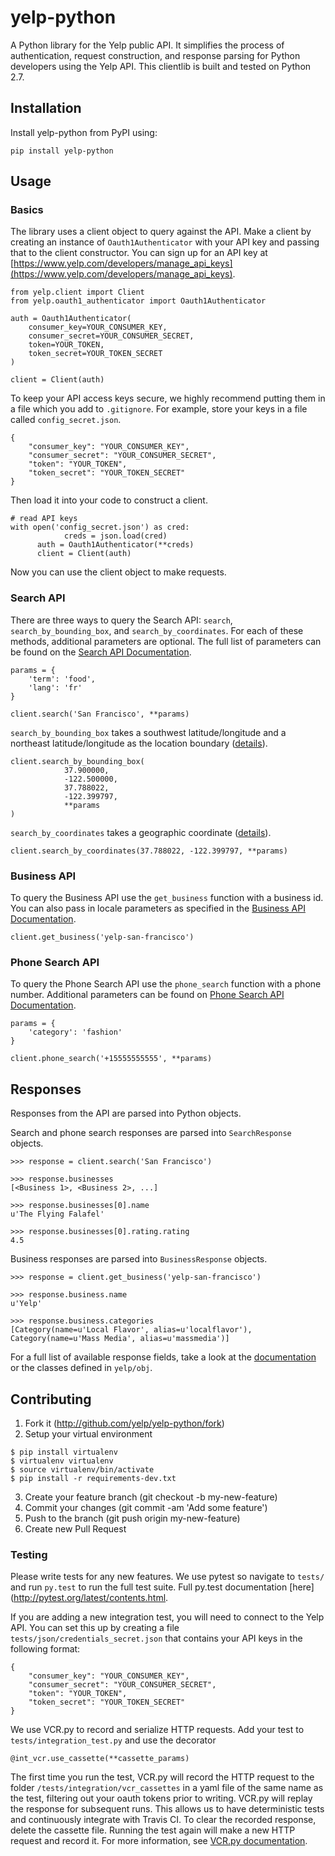 # yelp-python

A Python library for the Yelp public API. It simplifies the process of authentication, request construction, and response parsing for Python developers using the Yelp API. This clientlib is built and tested on Python 2.7.

## Installation

Install yelp-python from PyPI using:

    pip install yelp-python

## Usage

### Basics

The library uses a client object to query against the API. Make a client by creating an instance of `Oauth1Authenticator` with your API key and passing that to the client constructor. You can sign up for an API key at [https://www.yelp.com/developers/manage_api_keys](https://www.yelp.com/developers/manage_api_keys).

```
from yelp.client import Client
from yelp.oauth1_authenticator import Oauth1Authenticator

auth = Oauth1Authenticator(
    consumer_key=YOUR_CONSUMER_KEY,
    consumer_secret=YOUR_CONSUMER_SECRET,
    token=YOUR_TOKEN,
    token_secret=YOUR_TOKEN_SECRET
)

client = Client(auth)
```

To keep your API access keys secure, we highly recommend putting them in a file which you add to `.gitignore`. For example, store your keys in a file called `config_secret.json`.

```
{
    "consumer_key": "YOUR_CONSUMER_KEY",
    "consumer_secret": "YOUR_CONSUMER_SECRET",
    "token": "YOUR_TOKEN",
    "token_secret": "YOUR_TOKEN_SECRET"
}
```

Then load it into your code to construct a client.

```
# read API keys
with open('config_secret.json') as cred:
            creds = json.load(cred)
      auth = Oauth1Authenticator(**creds)
      client = Client(auth)
```

Now you can use the client object to make requests.

### Search API

There are three ways to query the Search API: `search`, `search_by_bounding_box`, and `search_by_coordinates`. For each of these methods, additional parameters are optional. The full list of parameters can be found on the [Search API Documentation](https://www.yelp.com/developers/documentation/v2/search_api).

```
params = {
    'term': 'food',
    'lang': 'fr'
}

client.search('San Francisco', **params)
```

`search_by_bounding_box` takes a southwest latitude/longitude and a northeast latitude/longitude as the location boundary ([details](https://www.yelp.com/developers/documentation/v2/search_api#searchGBB)).

```
client.search_by_bounding_box(
            37.900000,
            -122.500000,
            37.788022,
            -122.399797,
            **params
)
```

 `search_by_coordinates` takes a geographic coordinate ([details](https://www.yelp.com/developers/documentation/v2/search_api#searchGC)).

    client.search_by_coordinates(37.788022, -122.399797, **params)

### Business API

To query the Business API use the `get_business` function with a business id. You can also pass in locale parameters as specified in the [Business API Documentation](https://www.yelp.com/developers/documentation/v2/business).

    client.get_business('yelp-san-francisco')

### Phone Search API

To query the Phone Search API use the `phone_search` function with a phone number. Additional parameters can be found on [Phone Search API Documentation](https://www.yelp.com/developers/documentation/v2/phone_search).

```
params = {
    'category': 'fashion'
}

client.phone_search('+15555555555', **params)
```

## Responses

Responses from the API are parsed into Python objects.

Search and phone search responses are parsed into `SearchResponse` objects.

```
>>> response = client.search('San Francisco')

>>> response.businesses
[<Business 1>, <Business 2>, ...]

>>> response.businesses[0].name
u'The Flying Falafel'

>>> response.businesses[0].rating.rating
4.5
```

Business responses are parsed into `BusinessResponse` objects.

```
>>> response = client.get_business('yelp-san-francisco')

>>> response.business.name
u'Yelp'

>>> response.business.categories
[Category(name=u'Local Flavor', alias=u'localflavor'), Category(name=u'Mass Media', alias=u'massmedia')]
```

For a full list of available response fields, take a look at the [documentation](https://www.yelp.com/developers/documentation/v2/overview) or the classes defined in `yelp/obj`.

## Contributing

1. Fork it (http://github.com/yelp/yelp-python/fork)
2. Setup your virtual environment
```
$ pip install virtualenv
$ virtualenv virtualenv
$ source virtualenv/bin/activate
$ pip install -r requirements-dev.txt
```
3. Create your feature branch (git checkout -b my-new-feature)
4. Commit your changes (git commit -am 'Add some feature')
5. Push to the branch (git push origin my-new-feature)
6. Create new Pull Request

### Testing

Please write tests for any new features. We use pytest so navigate to `tests/` and run `py.test` to run the full test suite. Full py.test documentation [here](http://pytest.org/latest/contents.html.

If you are adding a new integration test, you will need to connect to the Yelp API. You can set this up by creating a file `tests/json/credentials_secret.json` that contains your API keys in the following format:

```
{
    "consumer_key": "YOUR_CONSUMER_KEY",
    "consumer_secret": "YOUR_CONSUMER_SECRET",
    "token": "YOUR_TOKEN",
    "token_secret": "YOUR_TOKEN_SECRET"
}
```

We use VCR.py to record and serialize HTTP requests. Add your test to `tests/integration_test.py` and use the decorator

    @int_vcr.use_cassette(**cassette_params)

The first time you run the test, VCR.py will record the HTTP request to the folder `/tests/integration/vcr_cassettes` in a yaml file of the same name as the test, filtering out your oauth tokens prior to writing. VCR.py will replay the response for subsequent runs. This allows us to have deterministic tests and continuously integrate with Travis CI. To clear the recorded response, delete the cassette file. Running the test again will make a new HTTP request and record it. For more information, see [VCR.py documentation](https://github.com/kevin1024/vcrpy).
